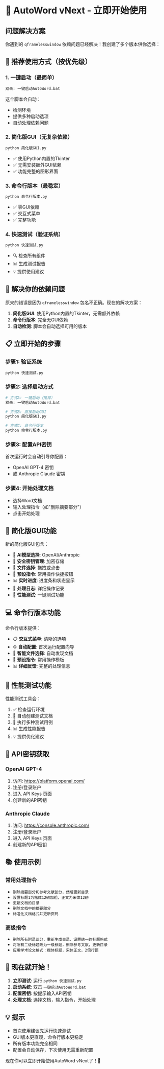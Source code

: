 # 🚀 AutoWord vNext - 立即开始使用

## 问题解决方案

你遇到的 `qframelesswindow` 依赖问题已经解决！我创建了多个版本供你选择：

## 🎯 推荐使用方式（按优先级）

### 1. 一键启动（最简单）
```bash
双击: 一键启动AutoWord.bat
```
这个脚本会自动：
- 检测环境
- 提供多种启动选项
- 自动处理依赖问题

### 2. 简化版GUI（无复杂依赖）
```bash
python 简化版GUI.py
```
- ✅ 使用Python内置的Tkinter
- ✅ 无需安装额外GUI依赖
- ✅ 功能完整的图形界面

### 3. 命令行版本（最稳定）
```bash
python 命令行版本.py
```
- ✅ 零GUI依赖
- ✅ 交互式菜单
- ✅ 完整功能

### 4. 快速测试（验证系统）
```bash
python 快速测试.py
```
- 🔍 检查所有组件
- 📊 生成测试报告
- 💡 提供使用建议

## 🔧 解决你的依赖问题

原来的错误是因为 `qframelesswindow` 包名不正确。现在的解决方案：

1. **简化版GUI**: 使用Python内置的Tkinter，无需额外依赖
2. **命令行版本**: 完全无GUI依赖
3. **自动检测**: 脚本会自动选择可用的版本

## 📋 立即开始的步骤

### 步骤1: 验证系统
```bash
python 快速测试.py
```

### 步骤2: 选择启动方式
```bash
# 方式A: 一键启动（推荐）
双击: 一键启动AutoWord.bat

# 方式B: 直接启动GUI
python 简化版GUI.py

# 方式C: 命令行版本
python 命令行版本.py
```

### 步骤3: 配置API密钥
首次运行时会自动引导你配置：
- OpenAI GPT-4 密钥
- 或 Anthropic Claude 密钥

### 步骤4: 开始处理文档
- 选择Word文档
- 输入处理指令（如"删除摘要部分"）
- 点击开始处理

## 🎨 简化版GUI功能

新的简化版GUI包含：
- 🤖 **AI模型选择**: OpenAI/Anthropic
- 🔑 **安全密钥管理**: 加密存储
- 📁 **文件选择**: 拖拽或点击
- 💭 **预设指令**: 常用操作快捷按钮
- 📊 **实时进度**: 进度条和状态显示
- 📝 **处理日志**: 详细操作记录
- 🧪 **性能测试**: 一键测试功能

## 💻 命令行版本功能

命令行版本提供：
- 📋 **交互式菜单**: 清晰的选项
- ⚙️ **自动配置**: 首次运行配置向导
- 📁 **智能文件选择**: 自动发现文档
- 💭 **预设指令**: 常用操作模板
- 📊 **详细反馈**: 完整的处理信息

## 🧪 性能测试功能

性能测试工具会：
1. ✅ 检查运行环境
2. 📄 自动创建测试文档
3. 🚀 执行多种测试用例
4. 📊 生成性能报告
5. 💡 提供优化建议

## 🔑 API密钥获取

### OpenAI GPT-4
1. 访问: https://platform.openai.com/
2. 注册/登录账户
3. 进入 API Keys 页面
4. 创建新的API密钥

### Anthropic Claude
1. 访问: https://console.anthropic.com/
2. 注册/登录账户
3. 进入 API Keys 页面
4. 创建新的API密钥

## 📚 使用示例

### 常用处理指令
- `删除摘要部分和参考文献部分，然后更新目录`
- `设置标题1为楷体12磅加粗，正文为宋体12磅`
- `更新文档的目录`
- `删除文档中的摘要部分`
- `标准化文档格式并更新页码`

### 高级指令
- `删除所有附录部分，重新生成目录，设置统一的标题格式`
- `将所有二级标题改为一级标题，删除参考文献，更新目录`
- `应用学术论文格式：楷体标题，宋体正文，2倍行距`

## 🎉 现在就开始！

1. **立即测试**: 运行 `python 快速测试.py`
2. **启动系统**: 双击 `一键启动AutoWord.bat`
3. **配置密钥**: 按提示输入API密钥
4. **处理文档**: 选择文档，输入指令，开始处理

## 💡 提示

- 首次使用建议先运行快速测试
- GUI版本更直观，命令行版本更稳定
- 所有版本功能完全相同
- 配置会自动保存，下次使用无需重新配置

现在你可以立即开始使用AutoWord vNext了！🚀